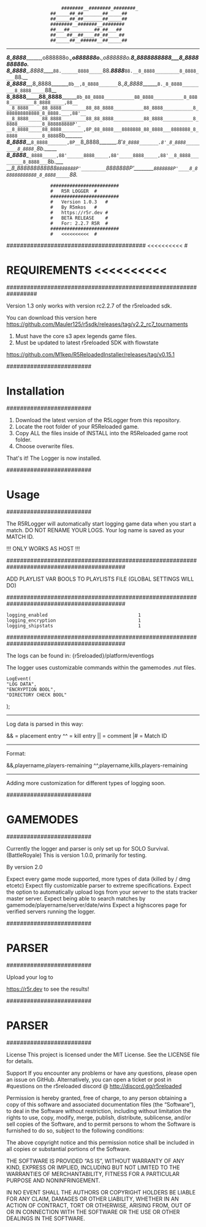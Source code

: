 
     					########__########_########_
					##_____##_##_______##_____##
					##_____##_##_______##_____##
					########__#######__########
					##___##_________##_##___##
					##____##__##____##_##____##
					##_____##__######__##_____##
__________________________________________________________________________________________________________________________________
___8_8888_________,o888888o._________,o888888o.________,o888888o.____8_8888888888___8_888888888o.___
___8_8888______._8888_____`88.______8888_____`88._____8888_____`88.__8_8888_________8_8888____`88.__
___8_8888_____,8_8888_______`8b__,8_8888_______`8._,8_8888_______`8._8_8888_________8_8888_____`88__
__8_8888_____88_8888________`8b_88_8888___________88_8888___________8_8888_________8_8888_____,88__
__8_8888_____88_8888_________88_88_8888___________88_8888___________8_888888888888_8_8888.___,88'__
__8_8888_____88_8888_________88_88_8888___________88_8888___________8_8888_________8_888888888P'_
__8_8888_____88_8888________,8P_88_8888___8888888_88_8888___8888888_8_8888_________8_8888`8b_______
___8_8888_____`8_8888_______,8P__`8_8888_______.8'_`8_8888_______.8'_8_8888_________8_8888_`8b._____
____8_8888______`_8888_____,88'______8888_____,88'_____8888_____,88'__8_8888_________8_8888___`8b.___
____8_888888888888_`8888888P'_________`8888888P'________`8888888P'____8_888888888888_8_8888_____`88._
	
					#########################
					#	R5R LOGGER	#
					#########################
					#	Version 1.0.3	#
					#	By R5mkos	#
					#	https://r5r.dev	#	
					#	BETA RELEASE	#
					#	For: 2.2.7 R5R	#
					#########################
					#	<<<<<<<<<<	#
#########################################	<<<<<<<<<<	#
#	REQUIREMENTS				<<<<<<<<<<	#
#################################################################


Version 1.3 only works with 
version rc2.2.7 of the r5reloaded sdk.


You can download this version here
https://github.com/Mauler125/r5sdk/releases/tag/v2.2_rc7_tournaments


1. Must have the core s3 apex legends game files.
2. Must be updated to latest r5reloaded SDK with flowstate


https://github.com/M1kep/R5ReloadedInstaller/releases/tag/v0.15.1


#########################
#	Installation	#
#########################


1. Download the latest version of the R5Logger from this repository.
2. Locate the root folder of your R5Reloaded game.
3. Copy ALL the files inside of INSTALL into the R5Reloaded game root folder.
4. Choose overwrite files.


That's it! 
The Logger is now installed.


#########################
#	Usage		#
#########################

The R5RLogger will automatically start logging game data when you start a match. 
DO NOT RENAME YOUR LOGS. Your log name is saved as your MATCH ID.

!!! ONLY WORKS AS HOST !!!





###########################################################################################

  ADD PLAYLIST VAR BOOLS TO PLAYLISTS FILE (GLOBAL SETTINGS WILL DO)

###########################################################################################


	logging_enabled 								1
	logging_encryption								1
	logging_shipstats 								1



###########################################################################################



The logs can be found in:
{r5reloaded}/platform/eventlogs


The logger uses customizable commands within the gamemodes .nut files.

    LogEvent(
    "LOG DATA", 
    "ENCRYPTION BOOL", 
    "DIRECTORY CHECK BOOL"
);


________________________
Log data is parsed in this way:


&& = placement entry
^^ = kill entry
|| = comment
|# = Match ID

________________________
Format:


&&,playername,players-remaining
^^,playername,kills,players-remaining



________________________
Adding more customization for
different types of logging soon.



#########################
#	GAMEMODES	#
#########################

Currently the logger and parser is only set up for SOLO Survival. (BattleRoyale)
This is version 1.0.0, primarily for testing.


By version 2.0

Expect every game mode supported, more types of data (killed by / dmg etcetc)
Expect flly customizable parser to extreme specifications.
Expect the option to automatically upload logs from your server to the stats tracker master server.
Expect being able to search matches by gamemode/playername/server/date/wins
Expect a highscores page for verified servers running the logger. 


#########################
#	PARSER		#
#########################

Upload your log to 

https://r5r.dev
to see the results!



#########################
#	PARSER		#
#########################

License
This project is licensed under the MIT License. See the LICENSE file for details.

Support
If you encounter any problems or have any questions, please open an issue on GitHub.
Alternatively, you can open a ticket or post in #questions on the r5reloaded discord @
http://discord.gg/r5reloaded



Permission is hereby granted, free of charge, to any person obtaining a copy of this software
 and associated documentation files (the “Software”), to deal in the Software without restriction,
 including without limitation the rights to use, copy, modify, merge, publish, distribute, sublicense,
 and/or sell copies of the Software, and to permit persons to whom the Software is furnished to do 
so, subject to the following conditions:

The above copyright notice and this permission notice shall be included in
all copies or substantial portions of the Software.

THE SOFTWARE IS PROVIDED “AS IS”, WITHOUT WARRANTY OF ANY KIND, 
EXPRESS OR IMPLIED, INCLUDING BUT NOT LIMITED TO THE WARRANTIES 
OF MERCHANTABILITY, FITNESS FOR A PARTICULAR PURPOSE AND NONINFRINGEMENT.

IN NO EVENT SHALL THE AUTHORS OR COPYRIGHT HOLDERS BE LIABLE FOR ANY CLAIM,
 DAMAGES OR OTHER LIABILITY, WHETHER IN AN ACTION OF CONTRACT, TORT OR OTHERWISE, 
ARISING FROM, OUT OF OR IN CONNECTION WITH THE SOFTWARE OR THE USE OR OTHER DEALINGS 
IN THE SOFTWARE.

